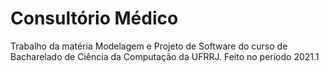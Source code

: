 # Consultório Médico

Trabalho da matéria Modelagem e Projeto de Software do curso de Bacharelado de Ciência da Computação da UFRRJ.
Feito no período 2021.1
